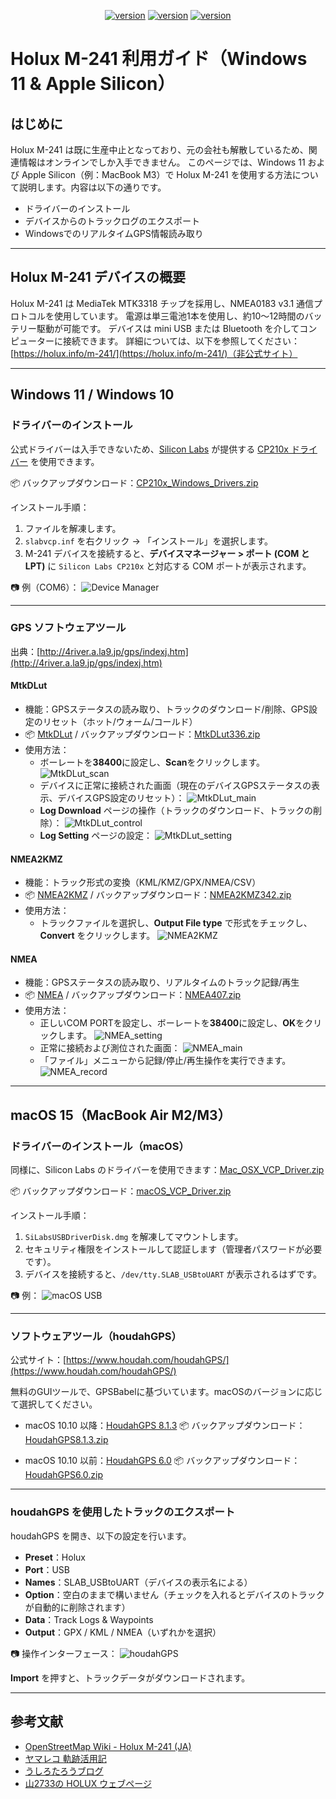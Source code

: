 <div align="center"><p><a href="./README.en.md"><img src="https://img.shields.io/badge/EN-white" alt="version"></a> <a href="./README.md"><img src="https://img.shields.io/badge/繁中-white" alt="version"></a> <a href="./README.ja.md"><img src="https://img.shields.io/badge/日本語-white" alt="version"></a> </p></div>
<!--多國語言tab寫法-->
<!--https://github.com/OpenAiTx/OpenAiTx/blob/main/README.md-->

# Holux M-241 利用ガイド（Windows 11 & Apple Silicon）

## はじめに

Holux M-241 は既に生産中止となっており、元の会社も解散しているため、関連情報はオンラインでしか入手できません。
このページでは、Windows 11 および Apple Silicon（例：MacBook M3）で Holux M-241 を使用する方法について説明します。内容は以下の通りです。

- ドライバーのインストール
- デバイスからのトラックログのエクスポート
- WindowsでのリアルタイムGPS情報読み取り

---

## Holux M-241 デバイスの概要

Holux M-241 は MediaTek MTK3318 チップを採用し、NMEA0183 v3.1 通信プロトコルを使用しています。
電源は単三電池1本を使用し、約10～12時間のバッテリー駆動が可能です。
デバイスは mini USB または Bluetooth を介してコンピューターに接続できます。
詳細については、以下を参照してください：[https://holux.info/m-241/](https://holux.info/m-241/)（非公式サイト）

---

## Windows 11 / Windows 10

### ドライバーのインストール

公式ドライバーは入手できないため、[Silicon Labs](https://www.silabs.com/developer-tools/usb-to-uart-bridge-vcp-drivers?tab=downloads) が提供する [CP210x ドライバー](https://www.silabs.com/documents/public/software/CP210x_Windows_Drivers.zip) を使用できます。

📦 バックアップダウンロード：[CP210x_Windows_Drivers.zip](./CP210x_Windows_Drivers.zip)

インストール手順：

1. ファイルを解凍します。
2. `slabvcp.inf` を右クリック → 「インストール」を選択します。
3. M-241 デバイスを接続すると、**デバイスマネージャー > ポート (COM と LPT)** に `Silicon Labs CP210x` と対応する COM ポートが表示されます。

📷 例（COM6）：
![Device Manager](./picture/device_manager.PNG)

---

### GPS ソフトウェアツール

出典：[http://4river.a.la9.jp/gps/indexj.htm](http://4river.a.la9.jp/gps/indexj.htm)

#### MtkDLut

- 機能：GPSステータスの読み取り、トラックのダウンロード/削除、GPS設定のリセット（ホット/ウォーム/コールド）
- 📦 [MtkDLut](http://4river.a.la9.jp/gps/file/MtkDLutj.htm) / バックアップダウンロード：[MtkDLut336.zip](./MtkDLut336.zip)
- 使用方法：
  - ボーレートを**38400**に設定し、**Scan**をクリックします。
    ![MtkDLut_scan](./picture/MtkDLut_scan.PNG)
  - デバイスに正常に接続された画面（現在のデバイスGPSステータスの表示、デバイスGPS設定のリセット）：
    ![MtkDLut_main](./picture/MtkDLut_main.PNG)
  - **Log Download** ページの操作（トラックのダウンロード、トラックの削除）：
    ![MtkDLut_control](./picture/MtkDLut_control.PNG)
  - **Log Setting** ページの設定：
    ![MtkDLut_setting](./picture/MtkDLut_setting.PNG)

#### NMEA2KMZ

- 機能：トラック形式の変換（KML/KMZ/GPX/NMEA/CSV）
- 📦 [NMEA2KMZ](http://4river.a.la9.jp/gps/file/nmea2kmzj.htm) / バックアップダウンロード：[NMEA2KMZ342.zip](./NMEA2KMZ342.zip)
- 使用方法：
  - トラックファイルを選択し、**Output File type** で形式をチェックし、**Convert** をクリックします。
    ![NMEA2KMZ](./picture/NMEA2KMZ.PNG)

#### NMEA

- 機能：GPSステータスの読み取り、リアルタイムのトラック記録/再生
- 📦 [NMEA](http://4river.a.la9.jp/gps/file/NmeaMonj.htm) / バックアップダウンロード：[NMEA407.zip](./NMEA407.zip)
- 使用方法：
  - 正しいCOM PORTを設定し、ボーレートを**38400**に設定し、**OK**をクリックします。
    ![NMEA_setting](./picture/NMEA_setting.PNG)
  - 正常に接続および測位された画面：
    ![NMEA_main](./picture/NMEA.PNG)
  - 「ファイル」メニューから記録/停止/再生操作を実行できます。
    ![NMEA_record](./picture/NMEA_record.PNG)

---

## macOS 15（MacBook Air M2/M3）

### ドライバーのインストール（macOS）

同様に、Silicon Labs のドライバーを使用できます：[Mac_OSX_VCP_Driver.zip](https://www.silabs.com/documents/public/software/Mac_OSX_VCP_Driver.zip)

📦 バックアップダウンロード：[macOS_VCP_Driver.zip](./macOS_VCP_Driver.zip)

インストール手順：

1. `SiLabsUSBDriverDisk.dmg` を解凍してマウントします。
2. セキュリティ権限をインストールして認証します（管理者パスワードが必要です）。
3. デバイスを接続すると、`/dev/tty.SLAB_USBtoUART` が表示されるはずです。

📷 例：
![macOS USB](./picture/m241_usb_macos.png)

---

### ソフトウェアツール（houdahGPS）

公式サイト：[https://www.houdah.com/houdahGPS/](https://www.houdah.com/houdahGPS/)

無料のGUIツールで、GPSBabelに基づいています。macOSのバージョンに応じて選択してください。

- macOS 10.10 以降：[HoudahGPS 8.1.3](https://www.houdah.com/houdahGPS/download_assets/HoudahGPS8.1.3.zip)
  📦 バックアップダウンロード：[HoudahGPS8.1.3.zip](./HoudahGPS8.1.3.zip)

- macOS 10.10 以前：[HoudahGPS 6.0](https://www.houdah.com/houdahGPS/download_assets/HoudahGPS6.0.zip)
  📦 バックアップダウンロード：[HoudahGPS6.0.zip](./HoudahGPS6.0.zip)

---

### houdahGPS を使用したトラックのエクスポート

houdahGPS を開き、以下の設定を行います。

- **Preset**：Holux
- **Port**：USB
- **Names**：SLAB_USBtoUART（デバイスの表示名による）
- **Option**：空白のままで構いません（チェックを入れるとデバイスのトラックが自動的に削除されます）
- **Data**：Track Logs & Waypoints
- **Output**：GPX / KML / NMEA（いずれかを選択）

📷 操作インターフェース：
![houdahGPS](./picture/houdahGPS_macos.png)

**Import** を押すと、トラックデータがダウンロードされます。

---

## 参考文献

- [OpenStreetMap Wiki - Holux M-241 (JA)](https://wiki.openstreetmap.org/wiki/JA:Holux_M-241)
- [ヤマレコ 軌跡活用記](https://www.yamareco.com/modules/yamanote/detail.php?nid=2428)
- [うしろたろうブログ](https://ushirotaro.hatenablog.com/entry/2021/05/23/223821)
- [山2733の HOLUX ウェブページ](https://www.katch.ne.jp/~yama2733/Holuxm/HOLUXM.htm)